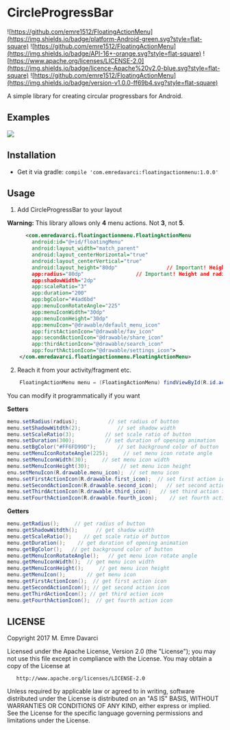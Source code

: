 # CircleProgressBar

![https://github.com/emre1512/FloatingActionMenu](https://img.shields.io/badge/platform-Android-green.svg?style=flat-square)
![https://github.com/emre1512/FloatingActionMenu](https://img.shields.io/badge/API-16+-orange.svg?style=flat-square)
![https://www.apache.org/licenses/LICENSE-2.0](https://img.shields.io/badge/licence-Apache%20v2.0-blue.svg?style=flat-square)
![https://github.com/emre1512/FloatingActionMenu](https://img.shields.io/badge/version-v1.0.0-ff69b4.svg?style=flat-square)

A simple library for creating circular progressbars for Android.

## Examples

![](https://media.giphy.com/media/l1J3Wd5kpydArA3M4/giphy.gif)

## Installation

- Get it via gradle: ``` compile 'com.emredavarci:floatingactionmenu:1.0.0' ```
## Usage

1) Add CircleProgressBar to your layout

<b>Warning:</b> This library allows only <b>4</b> menu actions. Not <b>3</b>, not <b>5</b>.  

```xml
      <com.emredavarci.floatingactionmenu.FloatingActionMenu
        android:id="@+id/floatingMenu"
        android:layout_width="match_parent"
        android:layout_centerHorizontal="true"
        android:layout_centerVertical="true"
        android:layout_height="80dp"                // Important! Height and radius values should be same!
        app:radius="80dp"                 // Important! Height and radius values should be same!
        app:shadowWidth="2dp" 
        app:scaleRatio="3"
        app:duration="200"
        app:bgColor="#4ad6bd"
        app:menuIconRotateAngle="225"
        app:menuIconWidth="30dp"
        app:menuIconHeight="30dp"
        app:menuIcon="@drawable/default_menu_icon"
        app:firstActionIcon="@drawable/fav_icon"
        app:secondActionIcon="@drawable/share_icon"
        app:thirdActionIcon="@drawable/search_icon"
        app:fourthActionIcon="@drawable/settings_icon">
    </com.emredavarci.floatingactionmenu.FloatingActionMenu>
```

2) Reach it from your activity/fragment etc.

```java
	FloatingActionMenu menu = (FloatingActionMenu) findViewById(R.id.actionmenu);
```

You can modify it programmatically if you want

<b>Setters</b>

```java
menu.setRadius(radius); 		 // set radius of button
menu.setShadowWitdth(2); 			// set shadow width
menu.setScaleRatio(3); 		    // set scale ratio of button
menu.setDuration(300); 		    // set duration of opening animation
menu.setBgColor("#FF6FD99D"); 	    // set background color of button
menu.setMenuIconRotateAngle(225); 	  // set menu icon rotate angle
menu.setMenuIconWidth(30); 	   // set menu icon width
menu.setMenuIconHeight(30); 		 // set menu icon height
enu.setMenuIcon(R.drawable.menu_icon); 	// set menu icon
menu.setFirstActionIcon(R.drawable.first_icon);  // set first action icon
menu.setSecondActionIcon(R.drawable.second_icon);   // set second action icon
menu.setThirdActionIcon(R.drawable.third_icon);   // set third action icon
menu.setFourthActionIcon(R.drawable.fourth_icon);    // set fourth action icon
```

<b>Getters</b>

```java
menu.getRadius();     // get radius of button
menu.getShadowWitdth();      // get shadow width
menu.getScaleRatio();    // get scale ratio of button
menu.getDuration();    // get duration of opening animation
menu.getBgColor();   // get background color of button
menu.getMenuIconRotateAngle();   // get menu icon rotate angle
menu.getMenuIconWidth();  // get menu icon width
menu.getMenuIconHeight();     // get menu icon height
menu.getMenuIcon();       // get menu icon
menu.getFirstActionIcon();  // get first action icon
menu.getSecondActionIcon(); // get second action icon
menu.getThirdActionIcon(); // get third action icon
menu.getFourthActionIcon();  // get fourth action icon
```

## LICENSE

Copyright 2017 M. Emre Davarci

   Licensed under the Apache License, Version 2.0 (the "License");
   you may not use this file except in compliance with the License.
   You may obtain a copy of the License at

       http://www.apache.org/licenses/LICENSE-2.0

   Unless required by applicable law or agreed to in writing, software
   distributed under the License is distributed on an "AS IS" BASIS,
   WITHOUT WARRANTIES OR CONDITIONS OF ANY KIND, either express or implied.
   See the License for the specific language governing permissions and
   limitations under the License.






